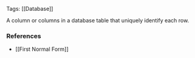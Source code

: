 
Tags: [[Database]]

A column or columns in a database table that uniquely identify each row.


### References

- [[First Normal Form]]

